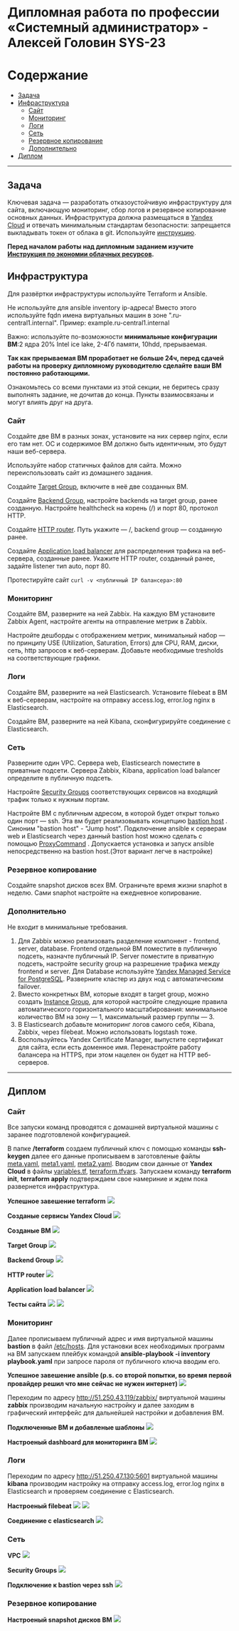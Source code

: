#  Дипломная работа по профессии «Системный администратор» - Алексей Головин SYS-23

Содержание
==========
* [Задача](#Задача)
* [Инфраструктура](#Инфраструктура)
    * [Сайт](#Сайт)
    * [Мониторинг](#Мониторинг)
    * [Логи](#Логи)
    * [Сеть](#Сеть)
    * [Резервное копирование](#Резервное-копирование)
    * [Дополнительно](#Дополнительно)
* [Диплом](#Диплом)

---------

## Задача
Ключевая задача — разработать отказоустойчивую инфраструктуру для сайта, включающую мониторинг, сбор логов и резервное копирование основных данных. Инфраструктура должна размещаться в [Yandex Cloud](https://cloud.yandex.com/) и отвечать минимальным стандартам безопасности: запрещается выкладывать токен от облака в git. Используйте [инструкцию](https://cloud.yandex.ru/docs/tutorials/infrastructure-management/terraform-quickstart#get-credentials).

**Перед началом работы над дипломным заданием изучите [Инструкция по экономии облачных ресурсов](https://github.com/netology-code/devops-materials/blob/master/cloudwork.MD).**

## Инфраструктура
Для развёртки инфраструктуры используйте Terraform и Ansible.  

Не используйте для ansible inventory ip-адреса! Вместо этого используйте fqdn имена виртуальных машин в зоне ".ru-central1.internal". Пример: example.ru-central1.internal  

Важно: используйте по-возможности **минимальные конфигурации ВМ**:2 ядра 20% Intel ice lake, 2-4Гб памяти, 10hdd, прерываемая. 

**Так как прерываемая ВМ проработает не больше 24ч, перед сдачей работы на проверку дипломному руководителю сделайте ваши ВМ постоянно работающими.**

Ознакомьтесь со всеми пунктами из этой секции, не беритесь сразу выполнять задание, не дочитав до конца. Пункты взаимосвязаны и могут влиять друг на друга.

### Сайт
Создайте две ВМ в разных зонах, установите на них сервер nginx, если его там нет. ОС и содержимое ВМ должно быть идентичным, это будут наши веб-сервера.

Используйте набор статичных файлов для сайта. Можно переиспользовать сайт из домашнего задания.

Создайте [Target Group](https://cloud.yandex.com/docs/application-load-balancer/concepts/target-group), включите в неё две созданных ВМ.

Создайте [Backend Group](https://cloud.yandex.com/docs/application-load-balancer/concepts/backend-group), настройте backends на target group, ранее созданную. Настройте healthcheck на корень (/) и порт 80, протокол HTTP.

Создайте [HTTP router](https://cloud.yandex.com/docs/application-load-balancer/concepts/http-router). Путь укажите — /, backend group — созданную ранее.

Создайте [Application load balancer](https://cloud.yandex.com/en/docs/application-load-balancer/) для распределения трафика на веб-сервера, созданные ранее. Укажите HTTP router, созданный ранее, задайте listener тип auto, порт 80.

Протестируйте сайт
`curl -v <публичный IP балансера>:80` 

### Мониторинг
Создайте ВМ, разверните на ней Zabbix. На каждую ВМ установите Zabbix Agent, настройте агенты на отправление метрик в Zabbix. 

Настройте дешборды с отображением метрик, минимальный набор — по принципу USE (Utilization, Saturation, Errors) для CPU, RAM, диски, сеть, http запросов к веб-серверам. Добавьте необходимые tresholds на соответствующие графики.

### Логи
Cоздайте ВМ, разверните на ней Elasticsearch. Установите filebeat в ВМ к веб-серверам, настройте на отправку access.log, error.log nginx в Elasticsearch.

Создайте ВМ, разверните на ней Kibana, сконфигурируйте соединение с Elasticsearch.

### Сеть
Разверните один VPC. Сервера web, Elasticsearch поместите в приватные подсети. Сервера Zabbix, Kibana, application load balancer определите в публичную подсеть.

Настройте [Security Groups](https://cloud.yandex.com/docs/vpc/concepts/security-groups) соответствующих сервисов на входящий трафик только к нужным портам.

Настройте ВМ с публичным адресом, в которой будет открыт только один порт — ssh.  Эта вм будет реализовывать концепцию  [bastion host]( https://cloud.yandex.ru/docs/tutorials/routing/bastion) . Синоним "bastion host" - "Jump host". Подключение  ansible к серверам web и Elasticsearch через данный bastion host можно сделать с помощью  [ProxyCommand](https://docs.ansible.com/ansible/latest/network/user_guide/network_debug_troubleshooting.html#network-delegate-to-vs-proxycommand) . Допускается установка и запуск ansible непосредственно на bastion host.(Этот вариант легче в настройке)

### Резервное копирование
Создайте snapshot дисков всех ВМ. Ограничьте время жизни snaphot в неделю. Сами snaphot настройте на ежедневное копирование.

### Дополнительно
Не входит в минимальные требования. 

1. Для Zabbix можно реализовать разделение компонент - frontend, server, database. Frontend отдельной ВМ поместите в публичную подсеть, назначте публичный IP. Server поместите в приватную подсеть, настройте security group на разрешение трафика между frontend и server. Для Database используйте [Yandex Managed Service for PostgreSQL](https://cloud.yandex.com/en-ru/services/managed-postgresql). Разверните кластер из двух нод с автоматическим failover.
2. Вместо конкретных ВМ, которые входят в target group, можно создать [Instance Group](https://cloud.yandex.com/en/docs/compute/concepts/instance-groups/), для которой настройте следующие правила автоматического горизонтального масштабирования: минимальное количество ВМ на зону — 1, максимальный размер группы — 3.
3. В Elasticsearch добавьте мониторинг логов самого себя, Kibana, Zabbix, через filebeat. Можно использовать logstash тоже.
4. Воспользуйтесь Yandex Certificate Manager, выпустите сертификат для сайта, если есть доменное имя. Перенастройте работу балансера на HTTPS, при этом нацелен он будет на HTTP веб-серверов.

---

## Диплом

### Сайт
Все запуски команд проводятся с домашней виртуальной машины с заранее подготовленой конфигурацией.

В папке **/terraform** создаем публичный ключ с помощью команды **ssh-keygen** далее его данные прописываем в заготовленые файлы [meta.yaml](https://github.com/alexei-golovin/diploma_sys23/blob/main/terraform/meta.yaml), [meta1.yaml](https://github.com/alexei-golovin/diploma_sys23/blob/main/terraform/meta1.yaml), [meta2.yaml](https://github.com/alexei-golovin/diploma_sys23/blob/main/terraform/meta2.yaml). Вводим свои данные от **Yandex Cloud** в файлы [variables.tf](https://github.com/alexei-golovin/diploma_sys23/blob/main/terraform/variables.tf), [terraform.tfvars](https://github.com/alexei-golovin/diploma_sys23/blob/main/terraform/terraform.tfvars). Запускаем команду **terraform init**, **terraform apply** подтверждаем свое намериние и ждем пока развернется инфраструктура.

**Успешное завешение terraform**
![](https://github.com/alexei-golovin/diploma_sys23/blob/main/files/terraform_apply.jpg)

**Созданые сервисы Yandex Cloud**
![](https://github.com/alexei-golovin/diploma_sys23/blob/main/files/yandex_cloud.jpg)

**Созданые ВМ**
![](https://github.com/alexei-golovin/diploma_sys23/blob/main/files/yandex_vm.jpg)

**Target Group**
![](https://github.com/alexei-golovin/diploma_sys23/blob/main/files/yandex_target.jpg)

**Backend Group**
![](https://github.com/alexei-golovin/diploma_sys23/blob/main/files/yandex_backend.jpg)

**HTTP router**
![](https://github.com/alexei-golovin/diploma_sys23/blob/main/files/yandex_http_router.jpg)

**Application load balancer**
![](https://github.com/alexei-golovin/diploma_sys23/blob/main/files/yandex_load_balancer.jpg)

**Тесты сайта**
![](https://github.com/alexei-golovin/diploma_sys23/blob/main/files/ssh_curl.jpg)
![](https://github.com/alexei-golovin/diploma_sys23/blob/main/files/browser_curl.jpg)

### Мониторинг

Далее прописываем публичный адрес и имя виртуальной машины **bastion** в файл [/etc/hosts](https://github.com/alexei-golovin/diploma_sys23/blob/main/ansible/hosts). Для установки всех необходимых программ на ВМ запускаем плейбук командой **ansible-playbook -i inventory playbook.yaml** при запросе пароля от публичного ключа вводим его.

**Успешное завешение ansible (p.s. со второй попытки, во время первой провайдер решил что мне сейчас не нужен интернет)**
![](https://github.com/alexei-golovin/diploma_sys23/blob/main/files/ansible_playbook.jpg)

Переходим по адресу http://51.250.43.119/zabbix/ виртуальной машины **zabbix** производим начальную настройку и далее заходим в графический интерфейс для дальнейшей настройки и добавления ВМ.

**Подключенные ВМ и добавленые шаблоны**
![](https://github.com/alexei-golovin/diploma_sys23/blob/main/files/browser_zabbix_hosts.jpg)

**Настроеный dashboard для мониторинга ВМ**
![](https://github.com/alexei-golovin/diploma_sys23/blob/main/files/browser_zabbix_dashboard.jpg)

### Логи

Переходим по адресу http://51.250.47.130:5601 виртуальной машины **kibana** производим настройку на отправку access.log, error.log nginx в Elasticsearch и проверяем соединение с Elasticsearch.

**Настроеный filebeat**
![](https://github.com/alexei-golovin/diploma_sys23/blob/main/files/browser_filebeat.jpg)
![](https://github.com/alexei-golovin/diploma_sys23/blob/main/files/browser_filebeat2.jpg)

**Соединение с elasticsearch**
![](https://github.com/alexei-golovin/diploma_sys23/blob/main/files/browser_elasticsearch.jpg)

### Сеть

**VPC**
![](https://github.com/alexei-golovin/diploma_sys23/blob/main/files/yandex_vpc.jpg)

**Security Groups**
![](https://github.com/alexei-golovin/diploma_sys23/blob/main/files/yandex_security_groups.jpg)

**Подключение к bastion через ssh**
![](https://github.com/alexei-golovin/diploma_sys23/blob/main/files/ssh_bastion.jpg)

### Резервное копирование

**Настроеный snapshot дисков ВМ**
![](https://github.com/alexei-golovin/diploma_sys23/blob/main/files/yandex_snapshot.jpg)
